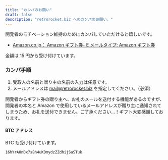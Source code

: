 ```yaml
---
title: "カンパのお願い"
draft: false
description: "retrorocket.biz へのカンパのお願い。"
---
```


開発者のモチベーション維持のためにカンパしていただけると嬉しいです。

- [Amazon.co.jp： Amazon ギフト券- E メールタイプ: Amazon ギフト券](https://www.amazon.co.jp/gp/product/B004N3APDM/)

金額は 15 円から受け付けています。

### カンパ手順

1. 受取人の名前と贈り主の名前の入力は任意です。
1. メールアドレスは <mail@retrorocket.biz> を指定してください。（必須）

開発者からギフト券の贈り主へ、お礼のメールを送付する機能があるのですが、 開発者の本名と Amazon で使用しているメールアドレスが贈り主に通知されてしまうため、お礼を送付できません。ご了承ください…！ギフト大変感謝しております。

#### BTC アドレス

BTC も受け付けています。

`16hYrAUnDx7sBh4uKDmydzZZdhijSaSTuk`
